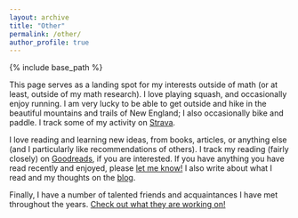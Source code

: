 ```yaml
---
layout: archive
title: "Other"
permalink: /other/
author_profile: true
---
```




{% include base_path %}

This page serves as a landing spot for my interests outside of math (or at least, outside of my math research). I love playing squash, and occasionally enjoy running.
I am very lucky to be able to get outside and hike in the beautiful mountains and trails of New England; I also occasionally bike and paddle. I track some of my activity on [Strava](https://www.strava.com/athletes/19579792).

I love reading and learning new ideas, from books, articles, or anything else (and I particularly like recommendations of others). I track my reading (fairly closely) on [Goodreads](https://www.goodreads.com/user/show/41847930-samuel-tripp), if you are interested. If you have anything you have read recently and enjoyed, please [let me know!](mailto:samuel.tripp1@gmail.com) I also write about what I read and my thoughts on the [blog](/year-archive).

Finally, I have a number of talented friends and acquaintances I have met throughout the years. [Check out what they are working on!](/other/projects.md)


